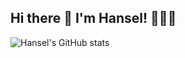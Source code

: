 ## Hi there 👋 I'm Hansel! 🏹🏹🏹

<!--
**hanselviva/hanselviva** is a ✨ _special_ ✨ repository because its `README.md` (this file) appears on your GitHub profile.

Here are some ideas to get you started:

- 🔭 I’m currently working on ...
- 🌱 I’m currently learning ...
- 👯 I’m looking to collaborate on ...
- 🤔 I’m looking for help with ...
- 💬 Ask me about ...
- 📫 How to reach me: ...
- 😄 Pronouns: ...
- ⚡ Fun fact: ...
-->


![Hansel's GitHub stats](https://github-readme-stats.vercel.app/api?username=hanselviva&show_icons=true&theme=synthwave&hide=stars,issues&count_private=true)
